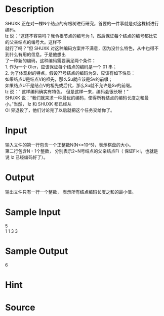 
# Description

<div class="content"><div>SHUXK 正在对一棵N个结点的有根树进行研究，首要的一件事就是对这棵树进行编码。</div>
<div>lz 说：“这还不容易吗？我令根节点的编号为 1，然后保证每个结点的编号都比它的父亲结点的编号大。这样不</div>
<div>就行了吗？”但 SHUXK 对这种编码方案并不满意，因为没什么特色，从中也得不到什么有用的信息。于是他想出</div>
<div>了一种新的编码，这种编码需要满足两个条件：</div>
<div>1. 作为一个 OIer，应该保证每个结点的编码是一个 01 串；</div>
<div>2. 为了体现树的特点，假设??号结点的编码为Si，应该有如下性质：</div>
<div>如果结点U是结点V的祖先，那么Su就应该是Sv的前缀；</div>
<div>如果结点U不是结点V的祖先或后代，那么Su就不允许是Sv的前缀。</div>
<div>lz 说：“ 这样编码确实有特色。 但是这样一来，编码会很长呀！”</div>
<div>SHUXK 说：“我们就来求一种最优的编码，使得所有结点的编码长度之和最小。”当然， lz 和 SHUXK 都已经从 </div>
<div>OI 界退役了，他们讨论完了以后就把这个任务交给你了。</div>
<p></p></div>

# Input

<div class="content"><div>输入文件的第一行包含一个正整数N(N&lt;=10^5)，表示棋盘的大小。</div>
<div>第二行包含N - 1个整数， 分别表示2~N号结点的父亲结点Fi（ 保证Fi&lt;i，也就是说 lz 已经编码好了）。</div>
<p></p></div>

# Output

<div class="content"><div>输出文件只有一行一个整数， 表示所有结点编码长度之和的最小值。</div>
<p></p></div>

# Sample Input

<div class="content"><span class="sampledata">5<br/>
1 1 3 3</span></div>

# Sample Output

<div class="content"><span class="sampledata">6</span></div>

# Hint

<div class="content"><p></p></div>

# Source

<div class="content"><p><a href="problemset.php?search="></a></p></div>

